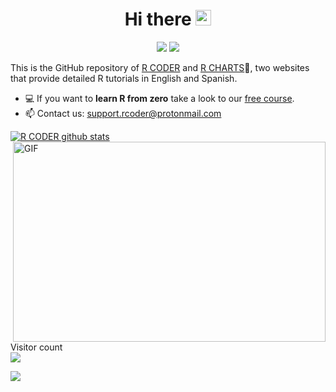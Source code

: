 <h1 align="center"> Hi there  <img src="https://media.giphy.com/media/hvRJCLFzcasrR4ia7z/giphy.gif" width="25px"></h1>

<p align="center">
      <a href="https://twitter.com/RCoderWeb" alt="Twitter Badgee">
        <img src="https://img.shields.io/badge/Twitter-1DA1F2?style=for-the-badge&logo=twitter&logoColor=white" /></a>
      <a href="https://www.facebook.com/RCODERweb" alt="Facebook Badge">
        <img src="https://img.shields.io/badge/Facebook-1877F2?style=for-the-badge&logo=facebook&logoColor=white" /></a>
</p>


This is the GitHub repository of [R CODER](https://r-coder.com/) and [R CHARTS](https://r-charts.com/)🚀, two websites that provide detailed R tutorials in English and Spanish.

- 💻 If you want to **learn R from zero** take a look to our [free course](https://r-coder.com/learn-r).
- 📫 Contact us: support.rcoder@protonmail.com



[![R CODER github stats](https://github-readme-stats.vercel.app/api?username=R-CoderDotCom&count_private=false&show_icons=true&hide_rank=true)](https://github.com/R-CoderDotCom) 
<img alt="GIF" src="https://github.com/abhisheknaiidu/abhisheknaiidu/raw/master/code.gif?raw=true" style="max-width:100%;" width="500" height="320" align="right">
<p align="left"> 
  Visitor count <br />
  <img src="https://profile-counter.glitch.me/R-CoderDotCom/count.svg" />
</p>

<a href="https://www.buymeacoffee.com/RCODER"><img class="mt-5 hover-bmc" src="https://img.buymeacoffee.com/button-api/?text=Support%20R%20CHARTS%20&amp;emoji=📊&amp;slug=RCODER&amp;button_colour=67c9ff&amp;font_colour=ffffff&amp;font_family=Poppins&amp;outline_colour=000000&amp;coffee_colour=FFDD00"></a>

<!--
**R-CoderDotCom/R-CoderDotCom** is a ✨ _special_ ✨ repository because its `README.md` (this file) appears on your GitHub profile.


Here are some ideas to get you started:

- 🔭 I’m currently working on ...
- 🌱 I’m currently learning ...
- 👯 I’m looking to collaborate on ...
- 🤔 I’m looking for help with ...
- 💬 Ask me about ...
- 📫 How to reach me: 
- 😄 Pronouns: ...
- ⚡ Fun fact: ...
-->
